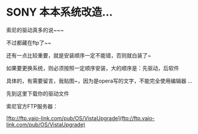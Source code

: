 # SONY 本本系统改造...

索尼的驱动真多的说~~~

不过都藏在ftp了~~

还有一点比较重要，就是安装顺序一定不能错，否则就白装了~

如果要更换系统，则必须按照一定顺序安装，大的顺序是：先驱动，后软件

具体的，有需要留言，我贴图~，因为是opera写的文字，不能完全使用编辑器 ...

先到这里下载你的驱动文件

索尼官方FTP服务器：

[ftp://ftp.vaio-link.com/pub/OS/VistaUpgrade](ftp://ftp.vaio-link.com/pub/OS/VistaUpgrade)


